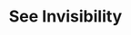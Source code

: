---
title: "See Invisibility"
permalink: /spells/see-invisibility/
tags:
  - Spell
  - 2nd Level
  - Divination
available_for:
  - Bard
  - Sorcerer
  - Wizard
level: "2nd Level"
school: "Divination"
comp:
  - V
  - S
  - M
material: "a dash of talc and a small amount of silver powder."
duration: "1 Hour"
description: |
  For the duration of the spell, you see invisible creatures and objects as if they were visible, and you can see through Ethereal. The ethereal objects and creatures appear ghostly translucent.
excerpt: "For the duration of the spell, you see invisible creatures and objects as if they were visible, and you can see through Ethereal."
source: "Basic Rules"
---